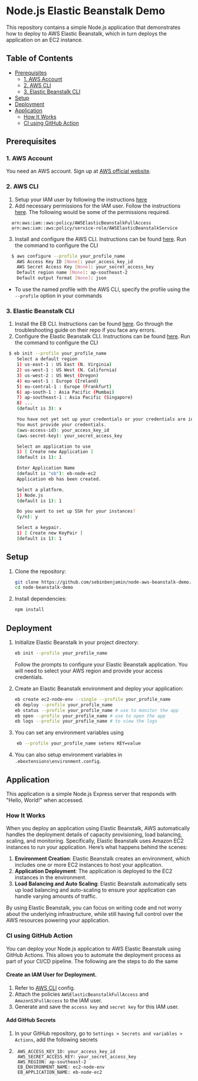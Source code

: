 # Node.js Elastic Beanstalk Demo

This repository contains a simple Node.js application that demonstrates how to deploy to AWS Elastic Beanstalk, which in turn deploys the application on an EC2 instance.

## Table of Contents
- [Prerequisites](#prerequisites)
  - [1. AWS Account](#1-aws-account)
  - [2. AWS CLI](#2-aws-cli)
  - [3. Elastic Beanstalk CLI](#3-elastic-beanstalk-cli)
- [Setup](#setup)
- [Deployment](#deployment)
- [Application](#application)
  - [How It Works](#how-it-works)
  - [CI using GitHub Action](#ci-using-github-action)

## Prerequisites
### 1. AWS Account
You need an AWS account. Sign up at [AWS official website](https://aws.amazon.com/).

### 2. AWS CLI

1. Setup your IAM user by following the instructions [here](https://docs.aws.amazon.com/IAM/latest/UserGuide/id_users_create.html#id_users_create_console)
2. Add necessary permissions for the IAM user. Follow the instructions [here](https://docs.aws.amazon.com/IAM/latest/UserGuide/access_policies_manage-attach-detach.html#add-policies-console). The following would be some of the permissions required.
  ```
    arn:aws:iam::aws:policy/AWSElasticBeanstalkFullAccess
    arn:aws:iam::aws:policy/service-role/AWSElasticBeanstalkService
  ```
3. Install and configure the AWS CLI. Instructions can be found [here](https://docs.aws.amazon.com/cli/latest/userguide/cli-configure-quickstart.html). Run the command to configure the CLI 
```sh
  $ aws configure --profile your_profile_name
    AWS Access Key ID [None]: your_access_key_id
    AWS Secret Access Key [None]: your_secret_access_key
    Default region name [None]: ap-southeast-2
    Default output format [None]: json
```
  - To use the named profile with the AWS CLI, specify the profile using the `--profile` option in your commands

### 3. Elastic Beanstalk CLI
1. Install the EB CLI. Instructions can be found [here](https://docs.aws.amazon.com/elasticbeanstalk/latest/dg/eb-cli3-install.html). Go through the troubleshooting guide on their repo if you face any errors.
2. Configure the Elastic Beanstalk  CLI. Instructions can be found [here](https://docs.aws.amazon.com/elasticbeanstalk/latest/dg/eb-cli3-configuration.html).  Run the command to configure the CLI 
```sh
 $ eb init --profile your_profile_name
    Select a default region
    1) us-east-1 : US East (N. Virginia)
    2) us-west-1 : US West (N. California)
    3) us-west-2 : US West (Oregon)
    4) eu-west-1 : Europe (Ireland)
    5) eu-central-1 : Europe (Frankfurt)
    6) ap-south-1 : Asia Pacific (Mumbai)
    7) ap-southeast-1 : Asia Pacific (Singapore)
    8) ... 
    (default is 3): x

    You have not yet set up your credentials or your credentials are incorrect.
    You must provide your credentials.
    (aws-access-id): your_access_key_id
    (aws-secret-key): your_secret_access_key

    Select an application to use
    1) [ Create new Application ]
    (default is 1): 1

    Enter Application Name
    (default is "eb"): eb-node-ec2
    Application eb has been created.

    Select a platform.
    1) Node.js
    (default is 1): 1

    Do you want to set up SSH for your instances?
    (y/n): y

    Select a keypair.
    1) [ Create new KeyPair ]
    (default is 1): 1
```

## Setup

1. Clone the repository:
    ```bash
    git clone https://github.com/sebinbenjamin/node-aws-beanstalk-demo.git
    cd node-beanstalk-demo
    ```

2. Install dependencies:
    ```bash
    npm install
    ```

## Deployment

1. Initialize Elastic Beanstalk in your project directory:
    ```bash
    eb init --profile your_profile_name
    ```
    Follow the prompts to configure your Elastic Beanstalk application. You will need to select your AWS region and provide your access credentials.

2. Create an Elastic Beanstalk environment and deploy your application:
    ```bash
    eb create ec2-node-env --single --profile your_profile_name
    eb deploy --profile your_profile_name
    eb status --profile your_profile_name # use to monitor the app
    eb open --profile your_profile_name # use to open the app
    eb logs --profile your_profile_name # to view the logs
    ```
3. You can set any environment variables using 
```sh
    eb --profile your_profile_name setenv KEY=value
```
4. You can also setup environment variables in `.ebextensions\environment.config`.

## Application

This application is a simple Node.js Express server that responds with "Hello, World!" when accessed.

### How It Works

When you deploy an application using Elastic Beanstalk, AWS automatically handles the deployment details of capacity provisioning, load balancing, scaling, and monitoring. Specifically, Elastic Beanstalk uses Amazon EC2 instances to run your application. Here’s what happens behind the scenes:

1. **Environment Creation**: Elastic Beanstalk creates an environment, which includes one or more EC2 instances to host your application.
2. **Application Deployment**: The application is deployed to the EC2 instances in the environment.
3. **Load Balancing and Auto Scaling**: Elastic Beanstalk automatically sets up load balancing and auto-scaling to ensure your application can handle varying amounts of traffic.

By using Elastic Beanstalk, you can focus on writing code and not worry about the underlying infrastructure, while still having full control over the AWS resources powering your application.

### CI using GitHub Action

You can deploy your Node.js application to AWS Elastic Beanstalk using GitHub Actions. This allows you to automate the deployment process as part of your CI/CD pipeline. The following are the steps to do the same

#### Create an IAM User for Deployment.
1. Refer to [AWS CLI](#2-aws-cli) config.
2. Attach the policies `AWSElasticBeanstalkFullAccess` and `AmazonS3FullAccess` to the IAM user.
3. Generate and save the `access key` and `secret key` for this IAM user.

#### Add GitHub Secrets
1. In your GitHub repository, go to `Settings > Secrets and variables > Actions`, add the following secrets
2. ```
    AWS_ACCESS_KEY_ID: your_access_key_id
    AWS_SECRET_ACCESS_KEY: your_secret_access_key
    AWS_REGION: ap-southeast-2
    EB_ENVIRONMENT_NAME: ec2-node-env
    EB_APPLICATION_NAME: eb-node-ec2
   ```
